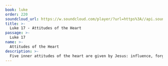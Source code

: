 ```yaml
---
book: luke
order: 220
soundcloud_url: https://w.soundcloud.com/player/?url=https%3A//api.soundcloud.com/tracks/
title: >-
  Luke 17 - Attitudes of the Heart
passage: >-
  Luke 17
name: >-
  Attitudes of the Heart
description: >-
  Five inner attitudes of the heart are given by Jesus: influence, forgiveness, faith, duty and gratitude. These are not disjointed teachings but rather practical instructions in meaningful living.
---
```


